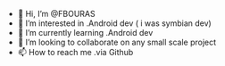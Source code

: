 - 👋 Hi, I’m @FBOURAS
- 👀 I’m interested in .Android dev ( i was symbian dev)
- 🌱 I’m currently learning .Android dev
- 💞️ I’m looking to collaborate on any small scale project
- 📫 How to reach me .via Github

<!---
FBOURAS/FBOURAS is a ✨ special ✨ repository because its `README.md` (this file) appears on your GitHub profile.
You can click the Preview link to take a look at your changes.
--->
